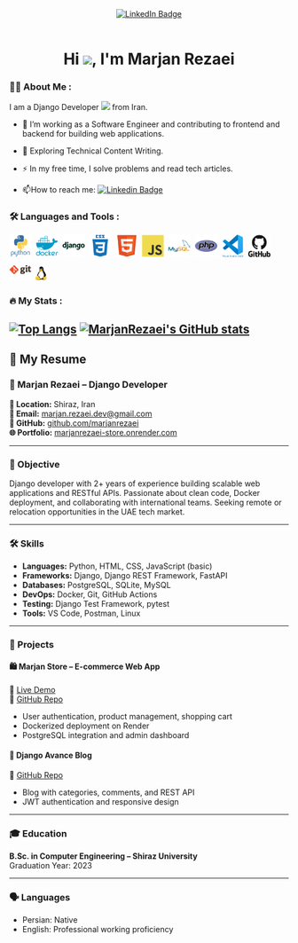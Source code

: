 
<div id="badges" align="center">
  <a href="https://www.linkedin.com/in/marjanrezaei">
    <img src="https://img.shields.io/badge/LinkedIn-blue?style=for-the-badge&logo=linkedin&logoColor=white" alt="LinkedIn Badge"/>
  </a><br>
  <img src="https://komarev.com/ghpvc/?username=marjanrezaei&style=flat-square&color=blue" alt=""/>
  <h1>
  Hi <img src="https://media.giphy.com/media/hvRJCLFzcasrR4ia7z/giphy.gif" width="30px"/>, I'm Marjan Rezaei
   
</h1>
</div>

### :woman_technologist: About Me :
I am a Django Developer <img src="https://media.giphy.com/media/WUlplcMpOCEmTGBtBW/giphy.gif" width="30"> from Iran.
- :telescope: I’m working as a Software Engineer and contributing to frontend and backend for building web applications.

- :seedling: Exploring Technical Content Writing.

- :zap: In my free time, I solve problems and read tech articles.

- :mailbox:How to reach me: [![Linkedin Badge](https://img.shields.io/badge/LinkedIn-blue?style=flat&logo=Linkedin&logoColor=white)](https://www.linkedin.com/in/marjanrezaei)

### :hammer_and_wrench: Languages and Tools :
<div>
  <img src="https://github.com/devicons/devicon/blob/master/icons/python/python-original-wordmark.svg"  title="Python" alt="Python" width="40" height="40"/>&nbsp;
  <img src="https://github.com/devicons/devicon/blob/master/icons/docker/docker-plain-wordmark.svg"  title="Docker" alt="Docker" width="40" height="40"/>&nbsp;
  <img src="https://github.com/devicons/devicon/blob/master/icons/django/django-plain-wordmark.svg"  title="Django" alt="Django" width="40" height="40"/>&nbsp;
  <img src="https://github.com/devicons/devicon/blob/master/icons/css3/css3-plain-wordmark.svg"  title="CSS3" alt="CSS" width="40" height="40"/>&nbsp;
  <img src="https://github.com/devicons/devicon/blob/master/icons/html5/html5-original.svg" title="HTML5" alt="HTML" width="40" height="40"/>&nbsp;
  <img src="https://github.com/devicons/devicon/blob/master/icons/javascript/javascript-original.svg" title="JavaScript" alt="JavaScript" width="40" height="40"/>&nbsp;
  <img src="https://github.com/devicons/devicon/blob/master/icons/mysql/mysql-original-wordmark.svg" title="MySQL"  alt="MySQL" width="40" height="40"/>&nbsp;
  <img src="https://github.com/devicons/devicon/blob/master/icons/php/php-original.svg" title="Php"  alt="Php" width="40" height="40"/>&nbsp;
  <img src="https://github.com/devicons/devicon/blob/master/icons/vscode/vscode-original-wordmark.svg" title="Vscode"  alt="Vscode" width="40" height="40"/>&nbsp;
  <img src="https://github.com/devicons/devicon/blob/master/icons/github/github-original-wordmark.svg" title="Github"  alt="Github" width="40" height="40"/>&nbsp;
  <img src="https://github.com/devicons/devicon/blob/master/icons/git/git-original-wordmark.svg" title="Git" **alt="Git" width="40" height="40"/>
  <img src="https://raw.githubusercontent.com/devicons/devicon/master/icons/linux/linux-original.svg" alt="linux" width="26" height="26"/>

</div>

### :fire: My Stats :
[![Top Langs](https://github-readme-stats.vercel.app/api/top-langs/?username=marjanrezaei&layout=compact)](https://github.com/marjanrezaei/github-readme-stats)
[![MarjanRezaei's GitHub stats](https://github-readme-stats.vercel.app/api?username=marjanrezaei)](https://github.com/marjanrezaei/github-readme-stats)
---

## 📄 My Resume

### 💼 Marjan Rezaei – Django Developer

**📍 Location:** Shiraz, Iran  
**📧 Email:** marjan.rezaei.dev@gmail.com  
**🐙 GitHub:** [github.com/marjanrezaei](https://github.com/marjanrezaei)  
**🌐 Portfolio:** [marjanrezaei-store.onrender.com](https://marjanrezaei-store.onrender.com)

---

### 🎯 Objective

Django developer with 2+ years of experience building scalable web applications and RESTful APIs. Passionate about clean code, Docker deployment, and collaborating with international teams. Seeking remote or relocation opportunities in the UAE tech market.

---

### 🛠 Skills

- **Languages:** Python, HTML, CSS, JavaScript (basic)
- **Frameworks:** Django, Django REST Framework, FastAPI
- **Databases:** PostgreSQL, SQLite, MySQL
- **DevOps:** Docker, Git, GitHub Actions
- **Testing:** Django Test Framework, pytest
- **Tools:** VS Code, Postman, Linux

---

### 📂 Projects

#### 🛍️ Marjan Store – E-commerce Web App  
🔗 [Live Demo](https://marjanrezaei-store.onrender.com)  
🔗 [GitHub Repo](https://github.com/marjanrezaei/marjanrezaei-store)  
- User authentication, product management, shopping cart  
- Dockerized deployment on Render  
- PostgreSQL integration and admin dashboard

#### 📝 Django Avance Blog  
🔗 [GitHub Repo](https://github.com/marjanrezaei/Django-Avance-Blog)  
- Blog with categories, comments, and REST API  
- JWT authentication and responsive design

---

### 🎓 Education

**B.Sc. in Computer Engineering – Shiraz University**  
Graduation Year: 2023

---

### 🗣 Languages

- Persian: Native  
- English: Professional working proficiency
